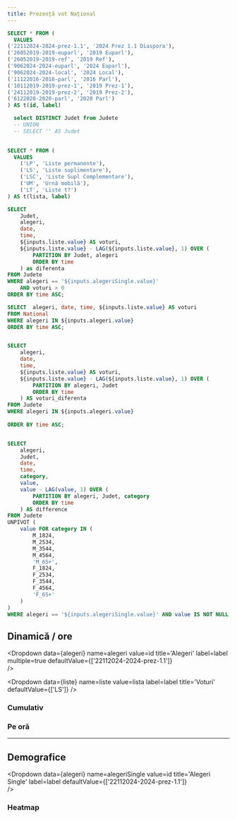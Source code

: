 ```yaml
---
title: Prezență vot Național
---
```


 

```sql alegeri
SELECT * FROM (
  VALUES 
('22112024-2024-prez-1.1', '2024 Prez 1.1 Diaspora'),
('26052019-2019-euparl', '2019 Euparl'),
('26052019-2019-ref', '2019 Ref'),
('9062024-2024-euparl', '2024 Euparl'),
('9062024-2024-local', '2024 Local'),
('11122016-2016-parl', '2016 Parl'),
('10112019-2019-prez-1', '2019 Prez-1'),
('24112019-2019-prez-2', '2019 Prez-2'),
('6122020-2020-parl', '2020 Parl')
) AS t(id, label)
```

```sql judete
  select DISTINCT Judet from Judete
  -- UNION
  -- SELECT '' AS Judet
 
``` 

```sql liste
SELECT * FROM (
  VALUES 
    ('LP', 'Liste permanente'),
    ('LS', 'Liste suplimentare'),
    ('LSC', 'Liste Supl Complementare'),
    ('UM', 'Urnă mobilă'),
    ('LT', 'Liste t?')
) AS t(lista, label)

``` 

```sql ziDataJud
SELECT 
    Judet,
    alegeri,
    date,
    time,
    ${inputs.liste.value} AS voturi,
    ${inputs.liste.value} - LAG(${inputs.liste.value}, 1) OVER (
        PARTITION BY Judet, alegeri 
        ORDER BY time
    ) as diferenta
FROM Judete
WHERE alegeri == '${inputs.alegeriSingle.value}'
    AND voturi > 0
ORDER BY time ASC;
```

```sql ziData
SELECT  alegeri, date, time, ${inputs.liste.value} AS voturi
FROM National
WHERE alegeri IN ${inputs.alegeri.value} 
ORDER BY time ASC;
```

```sql ziDataDiff

SELECT  
    alegeri, 
    date, 
    time, 
    ${inputs.liste.value} AS voturi,
    ${inputs.liste.value} - LAG(${inputs.liste.value}, 1) OVER (
        PARTITION BY alegeri, Judet 
        ORDER BY time
    ) AS voturi_diferenta
FROM Judete
WHERE alegeri IN ${inputs.alegeri.value} 
 
ORDER BY time ASC;


```


```sql nationalDemographics

SELECT 
    alegeri,
    Judet,
    date,
    time,
    category,
    value,
    value - LAG(value, 1) OVER (
        PARTITION BY alegeri, Judet, category
        ORDER BY time
    ) AS difference
FROM Judete
UNPIVOT (
    value FOR category IN (
        M_1824,
        M_2534,
        M_3544,
        M_4564,
        'M_65+',
        F_1824,
        F_2534,
        F_3544,
        F_4564,
        'F_65+'
    )
)
WHERE alegeri == '${inputs.alegeriSingle.value}' AND value IS NOT NULL; -- Optional: Filter out rows with NULL values

```

## Dinamică / ore

<Dropdown
    data={alegeri} 
    name=alegeri
    value=id
    title='Alegeri'
    label=label
    multiple=true
    defaultValue={['22112024-2024-prez-1.1']}	
/>
<!-- ,'10112019-2019-prez-1','24112019-2019-prez-2' -->
 

<Dropdown
    data={liste} 
    name=liste
    value=lista
    label=label
    title='Voturi'
    defaultValue={['LS']}
/>

<!-- Selected: <br/> {inputs.alegeri.value} <br/>  {inputs.judete.value} <br/>  {inputs.liste.value} -->
   
### Cumulativ

<LineChart data={ziData} x="time" y="voturi" series="alegeri" title="Voturi {inputs.liste.label} - absolut (cumulativ)" xLabel="Timp" yLabel="Voturi"  sort=True />

### Pe oră

<BarChart data={ziDataDiff} x="time" y="voturi_diferenta" series="alegeri" title="Voturi {inputs.liste.label}" xLabel="Timp" yLabel="Voturi"  sort=True     type=grouped />

----

## Demografice

<Dropdown
    data={alegeri} 
    name=alegeriSingle
    value=id
    title='Alegeri Single'
    label=label
    defaultValue={['22112024-2024-prez-1.1']}	
/>

<BarChart data={nationalDemographics} x="time" y="difference" series="category" title="Demografie" xLabel="Timp" yLabel="Voturi"  sort=True />

### Heatmap

 <Heatmap 
      data={ziDataJud} 
      x=time 
      y="Judet" 
      value=diferenta   
      legend=true
      filter=true
      title="voturi / oră"            
  />


 